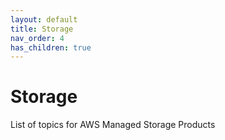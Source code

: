```yaml
---
layout: default
title: Storage
nav_order: 4
has_children: true 
---
```


# Storage
List of topics for AWS Managed Storage Products
